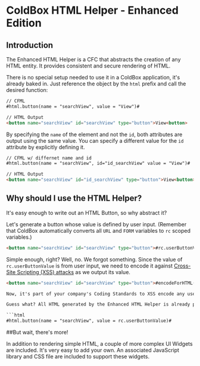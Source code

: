 ColdBox HTML Helper - Enhanced Edition
=======

## Introduction

The Enhanced HTML Helper is a CFC that abstracts the creation of any HTML entity. It provides consistent and secure rendering of HTML.

There is no special setup needed to use it in a ColdBox application, it's already baked in. Just reference the object by the `html` prefix and call the desired function:

```html
// CFML
#html.button(name = "searchView", value = "View")#

// HTML Output
<button name="searchView" id="searchView" type="button">View<button>
```
By specifying the `name` of the element and not the `id`, both attributes are output using the same value. You can specify a different value for the `id` attribute by explicitly defining it.

```html
// CFML w/ differnet name and id
#html.button(name = "searchView", id="id_searchView" value = "View")#

// HTML Output
<button name="searchView" id="id_searchView" type="button">View<button>
```

## Why should I use the HTML Helper?

It's easy enough to write out an HTML Button, so why abstract it? 

Let's generate a button whose value is defined by user input. (Remember that ColdBox automatically converts all `URL` and `FORM` variables to `rc` scoped variables.)

```html
<button name="searchView" id="searchView" type="button">#rc.userButtonValue#</button>
```
Simple enough, right? Well, no. We forgot something. Since the value of `rc.userButtonValue` is from user input, we need to encode it against [Cross-Site Scripting (XSS) attacks](https://www.owasp.org/index.php/Cross-site_Scripting_(XSS)) as we output its value.

```html
<button name="searchView" id="searchView" type="button">#encodeForHTML(rc.userButtonValue)#</button>```

Now, it's part of your company's Coding Standards to XSS encode any user submitted data when it is output (isn't it?). Every developer needs to add the proper, contextual encoding functions regardless of their deadline. That's not a problem, right?

Guess what? All HTML generated by the Enhanced HTML Helper is already properly encoded against XSS attacks.

```html
#html.button(name = "searchView", value = rc.userButtonValue)#
```

##But wait, there's more!

In addition to rendering simple HTML, a couple of more complex UI Widgets are included. It's very easy to add your own. An associated JavaScript library and CSS file are included to support these widgets.